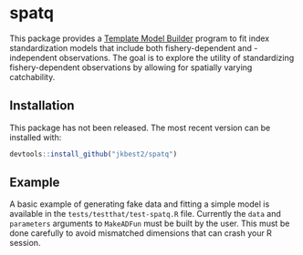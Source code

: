# spatq

<!-- badges: start -->
<!-- badges: end -->

This package provides a [Template Model Builder](https://github.com/kaskr/adcomp) program to fit index standardization models that include both fishery-dependent and -independent observations. The goal is to explore the utility of standardizing fishery-dependent observations by allowing for spatially varying catchability.

## Installation

This package has not been released. The most recent version can be installed with:

``` r
devtools::install_github("jkbest2/spatq")
```

## Example

A basic example of generating fake data and fitting a simple model is available in the `tests/testthat/test-spatq.R` file. Currently the `data` and `parameters` arguments to `MakeADFun` must be built by the user. This must be done carefully to avoid mismatched dimensions that can crash your R session.

